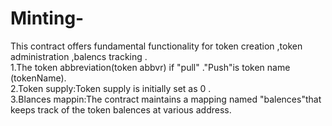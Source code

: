 # Minting-
This contract offers fundamental functionality for token creation ,token administration ,balencs tracking .  
1.The token abbreviation(token abbvr) if "pull" ."Push"is token name (tokenName).  
2.Token supply:Token supply is initially set as 0 .  
3.Blances mappin:The contract maintains a mapping named "balences"that keeps track of the token balences at various address.

